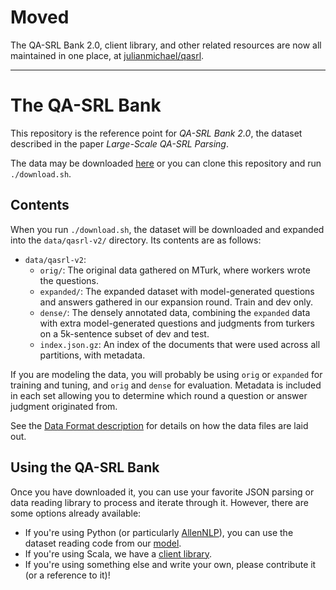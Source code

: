 # Moved

The QA-SRL Bank 2.0, client library, and other related resources are now all maintained in one
place, at [julianmichael/qasrl](https://github.com/julianmichael/qasrl).

---

# The QA-SRL Bank

This repository is the reference point for *QA-SRL Bank 2.0*,
the dataset described in the paper _Large-Scale QA-SRL Parsing_.

The data may be downloaded [here](http://qasrl.org/data/qasrl-v2.tar) or you can clone this
repository and run `./download.sh`.

## Contents

When you run `./download.sh`, the dataset will be downloaded and expanded into the `data/qasrl-v2/`
directory. Its contents are as follows:

* `data/qasrl-v2`:
    * `orig/`: The original data gathered on MTurk, where workers wrote the questions.
    * `expanded/`: The expanded dataset with model-generated questions and answers gathered in
    our expansion round. Train and dev only.
    * `dense/`: The densely annotated data, combining the `expanded` data with extra
    model-generated questions and judgments from turkers on a 5k-sentence subset of dev and test.
    * `index.json.gz`: An index of the documents that were used across all partitions, with metadata.

If you are modeling the data, you will probably be using `orig` or `expanded` for training and
tuning, and `orig` and `dense` for evaluation.
Metadata is included in each set allowing you to determine which round a question or answer judgment
originated from.

See the [Data Format description](FORMAT.md) for details on how the data files are laid out.

## Using the QA-SRL Bank

Once you have downloaded it, you can use your favorite JSON parsing or data reading library to
process and iterate through it. However, there are some options already available:

* If you're using Python (or particularly [AllenNLP](https://allennlp.org/)),
you can use the dataset reading code from our [model](https://github.com/nafitzgerald/nrl-qasrl).
* If you're using Scala, we have a [client library](https://github.com/julianmichael/qasrl-bank-scala).
* If you're using something else and write your own, please contribute it (or a reference to it)!

